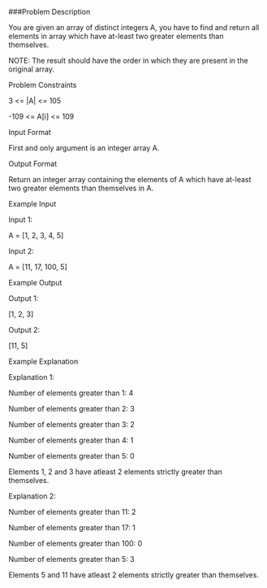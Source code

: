 ###Problem Description

You are given an array of distinct integers A, you have to find and return all elements in array which have at-least two greater elements than themselves.

NOTE: The result should have the order in which they are present in the original array.



Problem Constraints

3 <= |A| <= 105

-109 <= A[i] <= 109



Input Format

First and only argument is an integer array A.



Output Format

Return an integer array containing the elements of A which have at-least two greater elements than themselves in A.



Example Input

Input 1:

A = [1, 2, 3, 4, 5]

Input 2:

A = [11, 17, 100, 5]


Example Output

Output 1:

[1, 2, 3]

Output 2:

[11, 5]


Example Explanation

Explanation 1:

Number of elements greater than 1: 4

Number of elements greater than 2: 3

Number of elements greater than 3: 2

Number of elements greater than 4: 1

Number of elements greater than 5: 0

Elements 1, 2 and 3 have atleast 2 elements strictly greater than themselves.


Explanation 2:

Number of elements greater than 11: 2

Number of elements greater than 17: 1

Number of elements greater than 100: 0

Number of elements greater than 5: 3

Elements 5 and 11 have atleast 2 elements strictly greater than themselves.